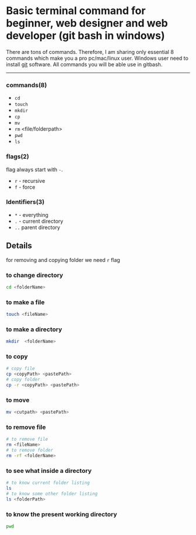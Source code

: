# Basic terminal command for beginner, web designer and web developer (git bash in windows)
There are tons of commands. Therefore, I am sharing only essential 8 commands which make you a pro pc/mac/linux user. Windows user need to install [git](https://git-scm.com/) software. All commands you will be able use in gitbash.        


-----

### commands(8)
* `cd` <foldername>
* `touch` <filename>
* `mkdir` <foldername>
* `cp` <path1><path2>
* `mv` <path1><path2>
* `rm` <file/folderpath>
* `pwd`
* `ls`       
### flags(2)
flag always start with `-`.
* `r` - recursive
* `f` - force         
### Identifiers(3)
* `*` - everything
* `.` - current directory
* `..` parent directory        

## Details

for removing and copying folder we need `r` flag       
### to change directory
~~~bash
cd <folderName>
~~~
### to make a file
~~~bash
touch <fileName> 
~~~

### to make a directory
~~~bash
mkdir  <folderName>
~~~

### to copy 
~~~bash
# copy file
cp <copyPath> <pastePath>
# copy folder
cp -r <copyPath> <pastePath>
~~~

### to move
~~~bash
mv <cutpath> <pastePath>
~~~

### to remove file
~~~bash
# to remove file
rm <fileName>
# to remove folder
rm -rf <folderName>
~~~

### to see what inside a directory
~~~bash
# to know current folder listing
ls
# to know some other folder listing
ls <folderPath>
~~~
### to know the present working directory
~~~bash
pwd
~~~



